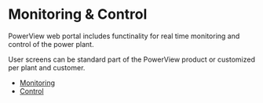 # Monitoring & Control

PowerView web portal includes functinality for real time monitoring and control of the power plant.

User screens can be standard part of the PowerView product or customized per plant and customer.

- [Monitoring](monitoring/)
- [Control](control.md)